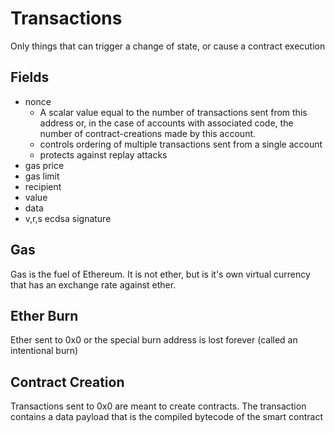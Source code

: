 # Transactions
Only things that can trigger a change of state, or cause a contract execution

## Fields
- nonce
	-  A scalar value equal to the number of transactions sent from this address or, in the case of accounts with associated code, the number of contract-creations made by this account.
	-  controls ordering of multiple transactions sent from a single account
	-  protects against replay attacks
- gas price
- gas limit
- recipient
- value
- data
- v,r,s ecdsa signature

## Gas
Gas is the fuel of Ethereum. It is not ether, but is it's own virtual currency that has an exchange rate against ether.

## Ether Burn
Ether sent to 0x0 or the special burn address is lost forever (called an intentional burn)

## Contract Creation
Transactions sent to 0x0 are meant to create contracts. The transaction contains a data payload that is the compiled bytecode of the smart contract
